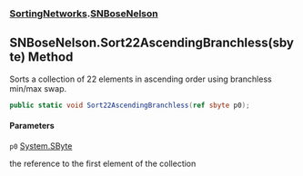 ### [SortingNetworks](SortingNetworks.md 'SortingNetworks').[SNBoseNelson](SortingNetworks.SNBoseNelson.md 'SortingNetworks.SNBoseNelson')

## SNBoseNelson.Sort22AscendingBranchless(sbyte) Method

Sorts a collection of 22 elements in ascending order using branchless min/max swap.

```csharp
public static void Sort22AscendingBranchless(ref sbyte p0);
```
#### Parameters

<a name='SortingNetworks.SNBoseNelson.Sort22AscendingBranchless(sbyte).p0'></a>

`p0` [System.SByte](https://docs.microsoft.com/en-us/dotnet/api/System.SByte 'System.SByte')

the reference to the first element of the collection